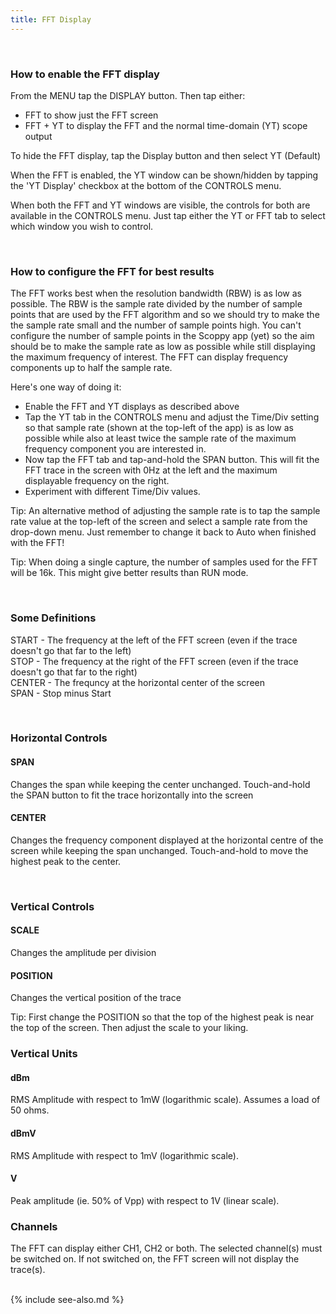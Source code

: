 ```yaml
---
title: FFT Display
---
```


<br>

### How to enable the FFT display

From the MENU tap the DISPLAY button. Then tap either:
* FFT to show just the FFT screen
* FFT + YT to display the FFT and the normal time-domain (YT) scope output

To hide the FFT display, tap the Display button and then select YT (Default)
   
When the FFT is enabled, the YT window can be shown/hidden by tapping the 'YT Display' checkbox at the bottom of 
the CONTROLS menu.

When both the FFT and YT windows are visible, the controls for both are available in the CONTROLS menu. Just tap either
the YT or FFT tab to select which window you wish to control. 

<br>

### How to configure the FFT for best results

The FFT works best when the resolution bandwidth (RBW) is as low as possible. The RBW is the sample rate divided by the number of sample points that are used
by the FFT algorithm and so we should try to make the the sample rate small and the number of sample points high.
You can't configure the number of sample points in the Scoppy app (yet) so the aim should be to make the sample rate as low as
possible while still displaying the maximum frequency of interest. The FFT can display frequency components up to half the sample rate.

Here's one way of doing it:
* Enable the FFT and YT displays as described above
* Tap the YT tab in the CONTROLS menu and adjust the Time/Div setting so that sample rate (shown at the top-left of the app) is as low as possible while also at least twice the sample rate of the maximum frequency component you are interested in.
* Now tap the FFT tab and tap-and-hold the SPAN button. This will fit the FFT trace in the screen with 0Hz at the left and the maximum displayable frequency on the right.
* Experiment with different Time/Div values.
   
Tip: An alternative method of adjusting the sample rate is to tap the sample rate value at the top-left of the screen and select a sample rate from the drop-down menu. Just remember to change it back to Auto when finished with the FFT!
   
Tip: When doing a single capture, the number of samples used for the FFT will be 16k. This might give better results than RUN mode.

<br>

### Some Definitions
START - The frequency at the left of the FFT screen (even if the trace doesn't go that far to the left)   
   STOP - The frequency at the right of the FFT screen (even if the trace doesn't go that far to the right)   
   CENTER - The frequncy at the horizontal center of the screen   
   SPAN - Stop minus Start

<br>

### Horizontal Controls
#### SPAN
Changes the span while keeping the center unchanged. Touch-and-hold the SPAN button to fit the trace horizontally into the screen

#### CENTER
Changes the frequency component displayed at the horizontal centre of the screen while keeping the span unchanged. Touch-and-hold to move the highest peak to the center.

<br>

### Vertical Controls
#### SCALE
Changes the amplitude per division

#### POSITION
Changes the vertical position of the trace

Tip: First change the POSITION so that the top of the highest peak is near the top of the screen. Then adjust the scale to your liking.

### Vertical Units
#### dBm
RMS Amplitude with respect to 1mW (logarithmic scale). Assumes a load of 50 ohms.

#### dBmV
RMS Amplitude with respect to 1mV (logarithmic scale).

#### V
Peak amplitude (ie. 50% of Vpp) with respect to 1V (linear scale).

### Channels
The FFT can display either CH1, CH2 or both. The selected channel(s) must be switched on. If not switched on, the FFT screen will not display the trace(s).

<br>
{% include see-also.md %}
